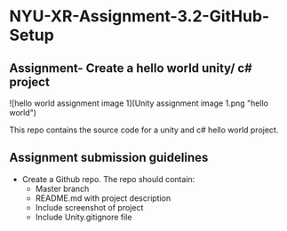 # NYU-XR-Assignment-3.2-GitHub-Setup

## Assignment- Create a hello world unity/ c# project

![hello world assignment image 1](Unity assignment image 1.png "hello world")


This repo contains the source code for a unity and c# hello world project. 

## Assignment submission guidelines

* Create a Github repo. The repo should contain:
    * Master branch 
    * README.md with project description
    * Include screenshot of project
    * Include Unity.gitignore file
    

